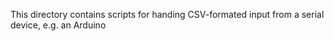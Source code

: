 This directory contains scripts for handing CSV-formated input from a serial device, e.g. an Arduino

